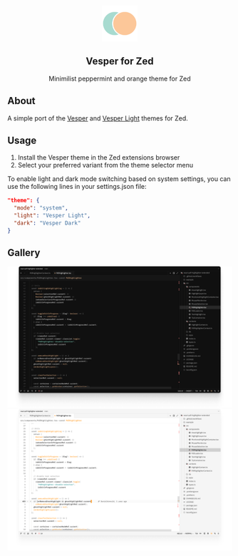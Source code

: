 <p align="center">
    <img src="https://github.com/jobiewong/vesper-zed/raw/main/assets/vesper-logomark.png" width="80" />
    <h2 align="center">Vesper for Zed</h2>
</p>

<p align="center">Minimilist peppermint and orange theme for Zed</p>

## About

A simple port of the [Vesper](https://github.com/raunofreiberg/vesper) and [Vesper Light](https://github.com/samueldsr99/vesper-light) themes for Zed.

## Usage

1. Install the Vesper theme in the Zed extensions browser
2. Select your preferred variant from the theme selector menu

To enable light and dark mode switching based on system settings, you can use the following lines in your settings.json file:

```json
"theme": {
  "mode": "system",
  "light": "Vesper Light",
  "dark": "Vesper Dark"
}
```

## Gallery

![Vesper Dark editor preview](https://raw.githubusercontent.com/jobiewong/vesper-zed/refs/heads/main/assets/vesper-dark.png)
![Vesper Light editor preview](https://raw.githubusercontent.com/jobiewong/vesper-zed/refs/heads/main/assets/vesper-light.png)
